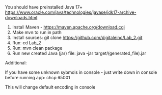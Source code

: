 You should have preinstalled Java 17+
https://www.oracle.com/java/technologies/javase/jdk17-archive-downloads.html

1. Install Maven - https://maven.apache.org/download.cgi
2. Make mvn to run in path
3. Install sources:
git clone https://github.com/digitaleinc/Lab_2.git
4. Run:
cd Lab_2
5. Run:
mvn clean package
6. Run new created Java (jar) file:
java -jar target/(generated_file).jar

Additional:

If you have some unknown sybmols in console - just write down in console before running app:
chcp 65001

This will change default encoding in console
